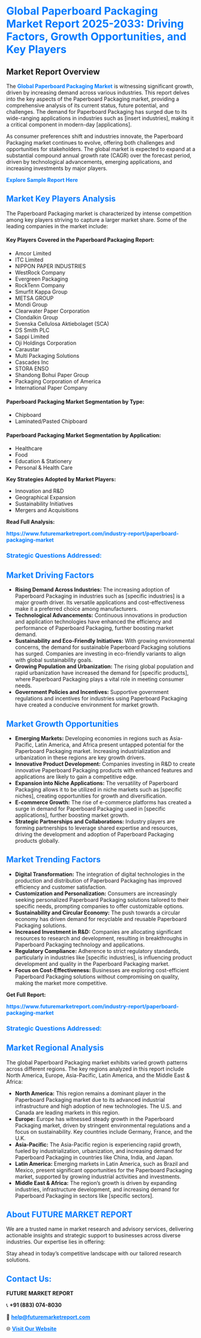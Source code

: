 <h1 style="color: #007BFF;">Global Paperboard Packaging Market Report 2025-2033: Driving Factors, Growth Opportunities, and Key Players</h1>

<section id="overview">
<h2>Market Report Overview</h2>
<p>The <a href="https://www.futuremarketreport.com/industry-report/paperboard-packaging-market" style="color: #007BFF; text-decoration: none;"><strong>Global Paperboard Packaging Market</strong></a> is witnessing significant growth, driven by increasing demand across various industries. This report delves into the key aspects of the Paperboard Packaging market, providing a comprehensive analysis of its current status, future potential, and challenges. The demand for Paperboard Packaging has surged due to its wide-ranging applications in industries such as [insert industries], making it a critical component in modern-day [applications].</p>
<p>As consumer preferences shift and industries innovate, the Paperboard Packaging market continues to evolve, offering both challenges and opportunities for stakeholders. The global market is expected to expand at a substantial compound annual growth rate (CAGR) over the forecast period, driven by technological advancements, emerging applications, and increasing investments by major players.</p>
</section>

<section id="overview">
<p><a href="https://www.futuremarketreport.com/request-sample/reportId=85546" style="color: #007BFF; text-decoration: none;"><strong>Explore Sample Report Here</strong></a></p>
</section>

<section id="key-players">
<h2 style="color: #007BFF;">Market Key Players Analysis</h2>
<p>The Paperboard Packaging market is characterized by intense competition among key players striving to capture a larger market share. Some of the leading companies in the market include:</p>
<h4>Key Players Covered in the Paperboard Packaging Report:</h4>
<ul><li>Amcor Limited</li><li>ITC Limited</li><li>NIPPON PAPER INDUSTRIES</li><li>WestRock Company</li><li>Evergreen Packaging</li><li>RockTenn Company</li><li>Smurfit Kappa Group</li><li>METSA GROUP</li><li>Mondi Group</li><li>Clearwater Paper Corporation</li><li>Clondalkin Group</li><li>Svenska Cellulosa Aktiebolaget (SCA)</li><li>DS Smith PLC</li><li>Sappi Limited</li><li>Oji Holdings Corporation</li><li>Caraustar</li><li>Multi Packaging Solutions</li><li>Cascades Inc</li><li>STORA ENSO</li><li>Shandong Bohui Paper Group</li><li>Packaging Corporation of America</li><li>International Paper Company</li></ul>
<h4>Paperboard Packaging Market Segmentation by Type:</h4>
<ul><li>Chipboard</li><li>Laminated/Pasted Chipboard</li></ul>

<h4>Paperboard Packaging Market Segmentation by Application:</h4>
<ul><li>Healthcare</li><li>Food</li><li>Education &amp; Stationery</li><li>Personal &amp; Health Care</li></ul>
<p><strong>Key Strategies Adopted by Market Players:</strong></p>
<ul>
<li>Innovation and R&D</li>
<li>Geographical Expansion</li>
<li>Sustainability Initiatives</li>
<li>Mergers and Acquisitions</li>
</ul>
</section>

<section>
<p><strong>Read Full Analysis: </strong></p><a href="https://www.futuremarketreport.com/industry-report/paperboard-packaging-market" style="color: #007BFF; text-decoration: none;"><strong>https://www.futuremarketreport.com/industry-report/paperboard-packaging-market</strong></a>
<h3 style="color: #007BFF;">Strategic Questions Addressed:</h3>
</section>

<section id="driving-factors">
<h2 style="color: #007BFF;">Market Driving Factors</h2>
<ul>
<li><strong>Rising Demand Across Industries:</strong> The increasing adoption of Paperboard Packaging in industries such as [specific industries] is a major growth driver. Its versatile applications and cost-effectiveness make it a preferred choice among manufacturers.</li>
<li><strong>Technological Advancements:</strong> Continuous innovations in production and application technologies have enhanced the efficiency and performance of Paperboard Packaging, further boosting market demand.</li>
<li><strong>Sustainability and Eco-Friendly Initiatives:</strong> With growing environmental concerns, the demand for sustainable Paperboard Packaging solutions has surged. Companies are investing in eco-friendly variants to align with global sustainability goals.</li>
<li><strong>Growing Population and Urbanization:</strong> The rising global population and rapid urbanization have increased the demand for [specific products], where Paperboard Packaging plays a vital role in meeting consumer needs.</li>
<li><strong>Government Policies and Incentives:</strong> Supportive government regulations and incentives for industries using Paperboard Packaging have created a conducive environment for market growth.</li>
</ul>
</section>

<section id="growth-opportunities">
<h2 style="color: #007BFF;">Market Growth Opportunities</h2>
<ul>
<li><strong>Emerging Markets:</strong> Developing economies in regions such as Asia-Pacific, Latin America, and Africa present untapped potential for the Paperboard Packaging market. Increasing industrialization and urbanization in these regions are key growth drivers.</li>
<li><strong>Innovative Product Development:</strong> Companies investing in R&D to create innovative Paperboard Packaging products with enhanced features and applications are likely to gain a competitive edge.</li>
<li><strong>Expansion into Niche Applications:</strong> The versatility of Paperboard Packaging allows it to be utilized in niche markets such as [specific niches], creating opportunities for growth and diversification.</li>
<li><strong>E-commerce Growth:</strong> The rise of e-commerce platforms has created a surge in demand for Paperboard Packaging used in [specific applications], further boosting market growth.</li>
<li><strong>Strategic Partnerships and Collaborations:</strong> Industry players are forming partnerships to leverage shared expertise and resources, driving the development and adoption of Paperboard Packaging products globally.</li>
</ul>
</section>

<section id="trending-factors">
<h2 style="color: #007BFF;">Market Trending Factors</h2>
<ul>
<li><strong>Digital Transformation:</strong> The integration of digital technologies in the production and distribution of Paperboard Packaging has improved efficiency and customer satisfaction.</li>
<li><strong>Customization and Personalization:</strong> Consumers are increasingly seeking personalized Paperboard Packaging solutions tailored to their specific needs, prompting companies to offer customizable options.</li>
<li><strong>Sustainability and Circular Economy:</strong> The push towards a circular economy has driven demand for recyclable and reusable Paperboard Packaging solutions.</li>
<li><strong>Increased Investment in R&D:</strong> Companies are allocating significant resources to research and development, resulting in breakthroughs in Paperboard Packaging technology and applications.</li>
<li><strong>Regulatory Compliance:</strong> Adherence to strict regulatory standards, particularly in industries like [specific industries], is influencing product development and quality in the Paperboard Packaging market.</li>
<li><strong>Focus on Cost-Effectiveness:</strong> Businesses are exploring cost-efficient Paperboard Packaging solutions without compromising on quality, making the market more competitive.</li>
</ul>
</section>

<section>
<p><strong>Get Full Report: </strong></p><a href="https://www.futuremarketreport.com/industry-report/paperboard-packaging-market" style="color: #007BFF; text-decoration: none;"><strong>https://www.futuremarketreport.com/industry-report/paperboard-packaging-market</strong></a>
<h3 style="color: #007BFF;">Strategic Questions Addressed:</h3>
</section>


<section id="regional-analysis">
<h2 style="color: #007BFF;">Market Regional Analysis</h2>
<p>The global Paperboard Packaging market exhibits varied growth patterns across different regions. The key regions analyzed in this report include North America, Europe, Asia-Pacific, Latin America, and the Middle East & Africa:</p>
<ul>
<li><strong>North America:</strong> This region remains a dominant player in the Paperboard Packaging market due to its advanced industrial infrastructure and high adoption of new technologies. The U.S. and Canada are leading markets in this region.</li>
<li><strong>Europe:</strong> Europe has witnessed steady growth in the Paperboard Packaging market, driven by stringent environmental regulations and a focus on sustainability. Key countries include Germany, France, and the U.K.</li>
<li><strong>Asia-Pacific:</strong> The Asia-Pacific region is experiencing rapid growth, fueled by industrialization, urbanization, and increasing demand for Paperboard Packaging in countries like China, India, and Japan.</li>
<li><strong>Latin America:</strong> Emerging markets in Latin America, such as Brazil and Mexico, present significant opportunities for the Paperboard Packaging market, supported by growing industrial activities and investments.</li>
<li><strong>Middle East & Africa:</strong> The region’s growth is driven by expanding industries, infrastructure development, and increasing demand for Paperboard Packaging in sectors like [specific sectors].</li>
</ul>
</section>

<footer>
<h2 style="color: #007BFF;">About FUTURE MARKET REPORT</h2>
<p>We are a trusted name in market research and advisory services, delivering actionable insights and strategic support to businesses across diverse industries. Our expertise lies in offering:</p>

<p>Stay ahead in today’s competitive landscape with our tailored research solutions.</p>

<h2 style="color: #007BFF;">Contact Us:</h2>
<p><strong>FUTURE MARKET REPORT</strong></p>
<p>📞 <strong>+91 (883) 074-8030</strong></p>
<p>📧 <strong><a href="mailto:help@futuremarketreport.com" style="color: #007BFF;">help@futuremarketreport.com</a></strong></p>
<p>🌐 <strong><a href="https://www.futuremarketreport.com/" style="color: #007BFF;">Visit Our Website</a></strong></p>
</footer>